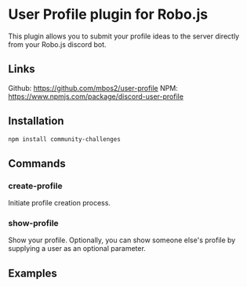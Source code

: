 # User Profile plugin for Robo.js

This plugin allows you to submit your profile ideas to the server directly from your Robo.js discord bot.  


## Links

Github: https://github.com/mbos2/user-profile
NPM: https://www.npmjs.com/package/discord-user-profile

## Installation
  
  ```bash
  npm install community-challenges
  ```

## Commands

### create-profile

Initiate profile creation process.

### show-profile

Show your profile.
Optionally, you can show someone else's profile by supplying a user as an optional parameter.

## Examples

